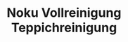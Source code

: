 ---
title: "Noku Vollreinigung Teppichreinigung"
url: /berlin/noku-vollreinigung-teppichreinigung/
shop: Wäscherei
---